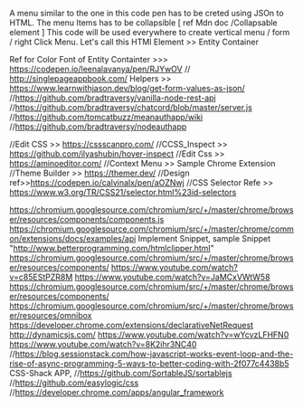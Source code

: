 A menu similar to the one in this code pen has to be creted using JSOn to HTML.
The menu Items has to be collapsible [ ref Mdn doc /Collapsable element ]
This code will be used everywhere to create vertical menu / form / right Click Menu.
Let's call this HTMl Element >> Entity Container

Ref for Color Font of Entity Containter >>> https://codepen.io/leenalavanya/pen/RJYwOV
// http://singlepageappbook.com/
Helpers >> https://www.learnwithjason.dev/blog/get-form-values-as-json/
//https://github.com/bradtraversy/vanilla-node-rest-api
//https://github.com/bradtraversy/chatcord/blob/master/server.js
//https://github.com/tomcatbuzz/meanauthapp/wiki
//https://github.com/bradtraversy/nodeauthapp

//Edit CSS >> https://cssscanpro.com/
//CCSS_Inspect >> https://github.com/ilyashubin/hover-inspect
//Edit Css >> https://aminoeditor.com/
//Context Menu >> Sample Chrome Extension
//Theme Builder  >> https://themer.dev/
//Design ref>>https://codepen.io/calvinalx/pen/aOZNwj
//CSS Selector Refe >> https://www.w3.org/TR/CSS21/selector.html%23id-selectors

https://chromium.googlesource.com/chromium/src/+/master/chrome/browser/resources/components/components.js
https://chromium.googlesource.com/chromium/src/+/master/chrome/common/extensions/docs/examples/api
Implement Snippet, sample Snippet  "http://www.betterprogramming.com/htmlclipper.html"
https://chromium.googlesource.com/chromium/src/+/master/chrome/browser/resources/components/
https://www.youtube.com/watch?v=c85EStPZR8M
https://www.youtube.com/watch?v=JaMCxVWtW58
https://chromium.googlesource.com/chromium/src/+/master/chrome/browser/resources/components/
https://chromium.googlesource.com/chromium/src/+/master/chrome/browser/resources/omnibox
https://developer.chrome.com/extensions/declarativeNetRequest
http://dynamicsjs.com/
https://www.youtube.com/watch?v=wYcvzLFHFN0
https://www.youtube.com/watch?v=8K2ihr3NC40
//https://blog.sessionstack.com/how-javascript-works-event-loop-and-the-rise-of-async-programming-5-ways-to-better-coding-with-2f077c4438b5
CSS-Shack APP, 
//https://github.com/SortableJS/sortablejs
//https://github.com/easylogic/css
//https://developer.chrome.com/apps/angular_framework
